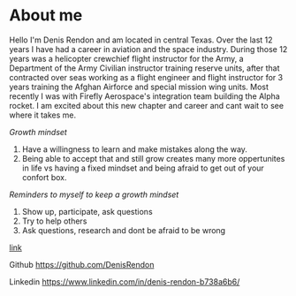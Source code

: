 

# About me
Hello I'm Denis Rendon and am located in central Texas. Over the last 12 years I have had a career in aviation and the space industry.  During those 12 years was a helicopter crewchief flight instructor for the Army, a Department of the Army Civilian instructor training reserve units, after that contracted over seas working as a flight engineer and flight instructor for 3 years training the Afghan Airforce and special mission wing units. Most recently I was with Firefly Aerospace's integration team building the Alpha rocket. I am excited about this new chapter and career and cant wait to see where it takes me.


*Growth mindset* 
1. Have a willingness to learn and make mistakes along the way. 
2. Being able to accept that and still grow creates many more oppertunites in life vs having a fixed mindset and being afraid to get out of your confort box. 

*Reminders to myself to keep a growth mindset*
1. Show up, participate, ask questions
2. Try to help others
3. Ask questions, research and dont be afraid to be wrong

<a href="https://www.significantinsightsmedia.com/wp-content/uploads/2022/01/Untitled.jpg">link</a>

Github
https://github.com/DenisRendon

Linkedin
https://www.linkedin.com/in/denis-rendon-b738a6b6/



